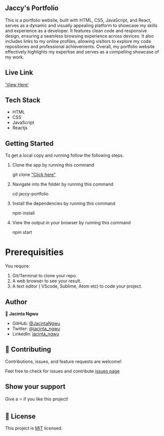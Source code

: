 ## Jaccy's Portfolio

This is a portfolio website, built with HTML, CSS, JavaScript, and React, serves as a dynamic and visually appealing platform to showcase my skills and experience as a developer. It features clean code and responsive design, ensuring a seamless browsing experience across devices. It also includes links to my online profiles, allowing visitors to explore my code repositories and professional achievements. Overall, my portfolio website effectively highlights my expertise and serves as a compelling showcase of my work.

## Live Link

['View Here']()

## Tech Stack

- HTML
- CSS
- JavaScript
- Reactjs

## Getting Started

To get a local copy and running follow the following steps.

1. Clone the app by running this command

    git clone ["Click here"](https://github.com/JacintaNgwu/jaccy-portfolio.git)

2. Navigate into the folder by running this command

    cd jaccy-portfolio

3. Install the dependencies by running this command

    npm install

4. View the output in your browser by running this command

    npm start

# Prerequisities

You require:

1. Git/Terminal to clone your repo.
2. A web browser to see your result.
3. A text editor ( VScode, Sublime, Atom etc) to code your project.  


## Author

👤 **Jacinta Ngwu**

- GitHub: [@JacintaNgwu](https://github.com/JacintaNgwu)
- Twitter: [@jacinta_ngwu](https://twitter.com/jacinta_ngwu)
- LinkedIn: [jacinta_ngwu](https://www.linkedin.com/in/jacintangwu/)

## 🤝 Contributing
Contributions, issues, and feature requests are welcome!

Feel free to check for issues and contribute [issues page](https://github.com/JacintaNgwu/jaccy-portfolio/issues)

## Show your support
Give a ⭐️ if you like this project!

## 📝 License
This project is [MIT](./MIT.md) licensed.